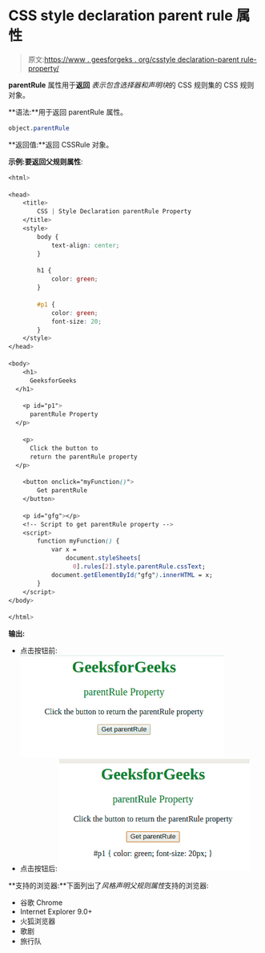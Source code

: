 # CSS style declaration parent rule 属性

> 原文:[https://www . geesforgeks . org/csstyle declaration-parent rule-property/](https://www.geeksforgeeks.org/cssstyledeclaration-parentrule-property/)

**parentRule** 属性用于**返回** *表示包含选择器和声明块*的 CSS 规则集的 CSS 规则对象。

**语法:**用于返回 parentRule 属性。

```css
object.parentRule
```

**返回值:**返回 CSSRule 对象。

**示例:**要返回**父规则属性**:

```css
<html>

<head>
    <title>
        CSS | Style Declaration parentRule Property
    </title>
    <style>
        body {
            text-align: center;
        }

        h1 {
            color: green;
        }

        #p1 {
            color: green;
            font-size: 20;
        }
    </style>
</head>

<body>
    <h1>
      GeeksforGeeks
  </h1>

    <p id="p1">
      parentRule Property
  </p>

    <p>
      Click the button to 
      return the parentRule property
  </p>

    <button onclick="myFunction()">
        Get parentRule
    </button>

    <p id="gfg"></p>
    <!-- Script to get parentRule property -->
    <script>
        function myFunction() {
            var x = 
                document.styleSheets[
                  0].rules[2].style.parentRule.cssText;
            document.getElementById("gfg").innerHTML = x;
        }
    </script>
</body>

</html>
```

**输出:**

*   点击按钮前:
    ![](img/055087be0001d9bea4c68b661cc99bab.png)
*   点击按钮后:
    ![](img/3d8be4fba7a14edc8e0a359b9a46f08d.png)

**支持的浏览器:**下面列出了*风格声明父规则属性*支持的浏览器:

*   谷歌 Chrome
*   Internet Explorer 9.0+
*   火狐浏览器
*   歌剧
*   旅行队